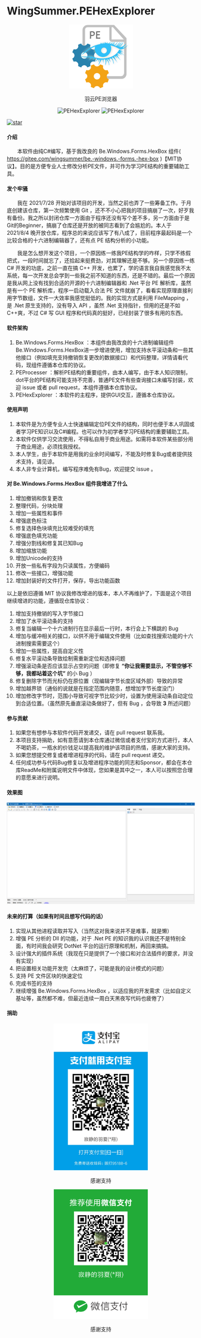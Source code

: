 # WingSummer.PEHexExplorer


<p align="center">
<img alt="PEHexExplorer" src="pics/icon.png">
<p align="center">羽云PE浏览器</p>
</p>


<p align="center">
<img alt="PEHexExplorer" src="https://img.shields.io/badge/Author-Wingsummer-green">
<img alt="PEHexExplorer" src="https://img.shields.io/badge/License-AGPL--3.0-red">
</p>

[![star](https://gitee.com/wingsummer/wing-summer.-pehex-explorer/badge/star.svg?theme=dark)](https://gitee.com/wingsummer/wing-summer.-pehex-explorer)

#### 介绍
&emsp;&emsp;本软件由纯C#编写，基于我改良的 Be.Windows.Forms.HexBox 组件( https://gitee.com/wingsummer/be.-windows.-forms.-hex-box )【MIT协议】。目的是方便专业人士修改分析PE文件，并可作为学习PE结构的重要辅助工具。

#### 发个牢骚

&emsp;&emsp;我在 2021/7/28 开始对该项目的开发，当然之前也弄了一些筹备工作。于月底创建该仓库，第一次频繁使用 Git ，还不不小心把我的项目搞崩了一次，好歹我有备份。我之所以封闭仓库一方面由于程序还没有写个差不多，另一方面由于是Git的Beginner，搞崩了仓库还是开放的被同志看到了会尴尬的。本人于 2021/8/4 晚开放仓库，程序总的来说应该写了有八成了，目前程序最起码是一个比较合格的十六进制编辑器了，还有点 PE 结构分析的小功能。

&emsp;&emsp;我是怎么想开发这个项目，一个原因练一练我PE结构学的咋样，只学不练假把式，一段时间就忘了，还拾起来挺费劲，对其理解还是不够。另一个原因练一练 C# 开发的功底，之前一直在搞 C++ 开发，也累了，学的语言我自我感觉我不太系统，每一次开发总会学到一些我之前不知道的东西，还是不错的。最后一个原因是我从网上没有找到合适的开源的十六进制编辑器和 .Net 平台 PE 解析库，虽然是有一个 PE 解析库，程序一启动载入合法 PE 文件就崩了，看看实现原理直接利用字节数组，文件一大效率我感觉挺低的。我的实现方式是利用 FileMapping ，是 .Net 原生支持的，没有导入 API ，虽然 .Net 支持指针，但用的还是不如 C++爽，不过 C# 写 GUI 程序和代码真的挺好，已经封装了很多有用的东西。

#### 软件架构

1. Be.Windows.Forms.HexBox ：本组件由我改良的十六进制编辑组件Be.Windows.Forms.HexBox进一步增进使用，增加支持水平滚动条和一些其他接口（例如填充支持撤销恢复更改的数据接口）和代码整理，详情请看代码，现组件遵循本仓库的协议。
2. PEProcesser ：解析PE结构的重要组件，由本人编写，由于本人知识限制，dot平台的PE结构可能支持不完善，普通PE文件有些查询接口未编写封装，欢迎 issue 或者 pull request，本组件遵循本仓库协议。
3. PEHexExplorer ：本软件的主程序，提供GUI交互，遵循本仓库协议。

#### 使用声明

1.  本软件是为方便专业人士快速编辑定位PE文件的结构，同时也便于本人巩固或者学习PE知识以及C#编程。也可以作为初学者学习PE结构的重要辅助工具。
2.  本软件仅供学习交流使用，不得私自用于商业用途。如需将本软件某些部分用于商业用途，必须找我授权。
3.  本人学生，由于本软件是用我的业余时间编写，不能及时修复Bug或者提供技术支持，请见谅。
4.  本人非专业计算机，编写程序难免有Bug，欢迎提交 issue 。

#### 对 Be.Windows.Forms.HexBox 组件我增进了什么

1. 增加撤销和恢复更改
2. 整理代码，分块处理
3. 增加一些属性和事件
4. 增强底色标注
5. 修复选择色块填充比较难受的填充
6. 增强底色填充功能
7. 增强分割线和修复其已知Bug
8. 增加缩放功能
9. 增加Unicode的支持
10. 开放一些私有字段为只读属性，方便编码
11. 修改一些接口，增强功能
12. 增加封装好的文件打开，保存，导出功能函数

以上是依旧遵循 MIT 协议我修改增进的版本，本人不再维护了，下面是这个项目继续增进的功能，遵循现仓库协议：

1. 增加支持撤销的写入字节接口
2. 增加了水平滚动条的支持
3. 修复当编辑一个十六进制行在显示最后一行时，本行会上下横跳的 Bug
4. 增加与缓冲相关的接口，以供不用于编辑文件使用（比如查找搜索功能的十六进制搜索需要这个）
5. 增加一些属性，提高自定义性
6. 修复水平滚动条导致绘制需重新定位和选择问题
7. 增强滚动条是否应该显示占空的问题（即修复 **“你让我需要显示，不管空够不够，我都站着这个坑”** 的小 Bug ）
8. 修复删除字节而光标仍在原位置（现编辑字节长度区域外部）导致的异常
9. 增加越界锁（通俗的说就是在指定范围内随意，想增加字节长度没门）
10. 增加修改字节时，范围小导致可视字节比较少时，设置为使用滚动条自动定位到合适位置。（虽然原先垂直滚动条做好了，但有 Bug ，会导致 **3** 所述问题）


#### 参与贡献

1.  如果您有想参与本软件代码开发递交，请在 pull request 联系我。
2.  本项目支持捐助，如有意愿请到本仓库通过微信或者支付宝的方式进行，本人不喝奶茶，一瓶水的价钱足以提高我的维护该项目的热情，感谢大家的支持。
3.  如果您想提交修复或者增进程序的代码，请在 pull request 递交。
4.  任何成功参与代码Bug修复以及增进程序功能的同志和Sponsor，都会在本仓库ReadMe和附属说明文件中体现，您如果是其中之一，本人可以按照您合理的意愿来进行说明。


#### 效果图

![程序截图](pics/screenshot.png)

#### 未来的打算（如果有时间且想写代码的话）

1. 实现从其他进程读取并写入（当然这对我来说并不是难事，就是懒）
2. 增强 PE 分析的 Dll 的功能，对于 .Net PE 的知识我的认识我还不是特别全面，有时间我会研究 DotNet 平台的运行原理和机制，再回来搞搞。
3. 设计强大的插件系统（我现在只是提供了一个接口和对合法插件的要求，并没有实现）
4. 把设置相关功能开发完（太麻烦了，可能是我的设计模式的问题）
5. 支持 PE 文件区块的快速定位
6. 完成书签的支持
7. 继续增强 Be.Windows.Forms.HexBox ，以适应我的开发需求（比如自定义基址等，虽然都不难，但最近连续一周白天黑夜写代码也疲倦了）

#### 捐助

<p align="center">

<img alt="支付宝" src="pics/支付宝捐助.jpg" height=50% width=50%>
<p align="center">感谢支持</p>

</p>

<p align="center">
<img alt="微信" src="pics/微信捐助.png" height=50% width=50%>
<p align="center">感谢支持</p>

</p>